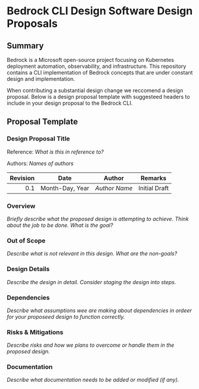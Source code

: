 # Bedrock CLI Design Software Design Proposals

## Summary

Bedrock is a Microsoft open-source project focusing on Kubernetes deployment
automation, observability, and infrastructure. This repository contains a CLI
implementation of Bedrock concepts that are under constant design and
implementation.

When contributing a substantial design change we reccomend a design proposal.
Below is a design proposal template with suggesteed headers to include in your
design proposal to the Bedrock CLI.

## Proposal Template

### Design Proposal Title

Reference: _What is this in reference to?_

Authors: _Names of authors_

| Revision | Date            | Author        | Remarks       |
| -------: | --------------- | ------------- | ------------- |
|      0.1 | Month-Day, Year | _Author Name_ | Initial Draft |

### Overview

_Briefly describe what the proposed design is attempting to achieve. Think about
the job to be done. What is the goal?_

### Out of Scope

_Describe what is not relevant in this design. What are the non-goals?_

### Design Details

_Describe the design in detail. Consider staging the design into steps._

### Dependencies

_Describe what assumptions wee are making about dependencies in ordeer for your
proposeed design to function correctly._

### Risks & Mitigations

_Describe risks and how we plans to overcome or handle them in the proposed
design._

### Documentation

_Describe what documentation needs to be added or modified (if any)._

